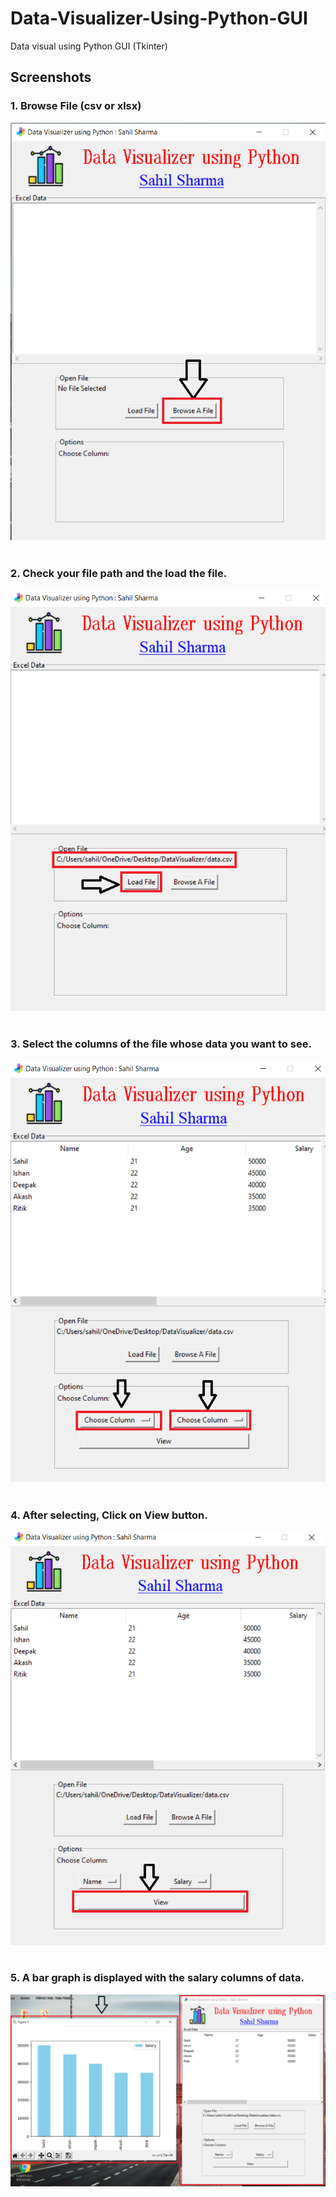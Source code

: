 # Data-Visualizer-Using-Python-GUI
Data visual using Python GUI (Tkinter)

<h2>Screenshots</h2>
<h3>1. Browse File (csv or xlsx)</h3>
<img src="Screenshots/1.png"><br><br>
<h3>2. Check your file path and the load the file.</h3>
<img src="Screenshots/2.png"><br><br>
<h3>3. Select the columns of the file whose data you want to see.</h3>
<img src="Screenshots/3.png"><br><br>
<h3>4. After selecting, Click on View button.</h3>
<img src="Screenshots/4.png"><br><br>
<h3>5. A bar graph is displayed with the salary columns of data.</h3>
<img src="Screenshots/5.png">
